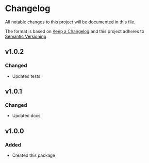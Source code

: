 # Changelog

All notable changes to this project will be documented in this file.

The format is based on [Keep a Changelog][keepachangelog] and this project adheres to [Semantic Versioning][semver].

## v1.0.2

### Changed

- Updated tests

## v1.0.1

### Changed

- Updated docs

## v1.0.0

### Added
- Created this package

[keepachangelog]:https://keepachangelog.com/en/1.0.0/
[semver]:https://semver.org/spec/v2.0.0.html
